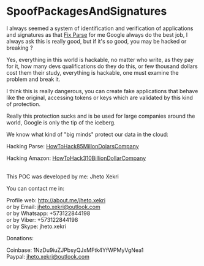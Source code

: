 SpoofPackagesAndSignatures
==========================

I always seemed a system of identification and verification of applications and signatures as that [Fix Parse](https://github.com/JhetoX/HowToHack85MillonDolarsCompany/tree/master/Fix) for me Google always do the best job, I always ask this is really good, but if it's so good, you may be hacked or breaking ? 

Yes, everything in this world is hackable, no matter who write, as they pay for it, how many devs qualifications do they do this, or few thousand dollars cost them their study, everything is hackable, one must examine the problem and break it.

I think this is really dangerous, you can create fake applications that behave like the original, accessing tokens or keys which are validated by this kind of protection.

Really this protection sucks and is be used for large companies around the world, Google is only the tip of the iceberg.

We know what kind of "big minds" protect our data in the cloud:

Hacking Parse: [HowToHack85MillonDolarsCompany](https://github.com/JhetoX/HowToHack85MillonDolarsCompany)<br/>

Hacking Amazon: [HowToHack310BillionDollarCompany](https://github.com/JhetoX/HowToHack310BillionDollarCompany)<br/><br/>


This POC was developed by me: Jheto Xekri<br/>


You can contact me in:<br/>

Profile web: http://about.me/jheto.xekri<br/>
or by Email: jheto.xekri@outlook.com<br/>
or by Whatsapp: +573122844198<br/>
or by Viber: +573122844198<br/>
or by Skype: jheto.xekri<br/>

Donations:<br/>

Coinbase: 1NzDu9iuZJPbsyQJxMFtk4YfWPMyVgNea1<br/>
Paypal: jheto.xekri@outlook.com<br/>

